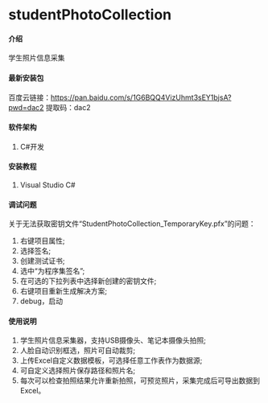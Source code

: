 # studentPhotoCollection

#### 介绍

学生照片信息采集

#### 最新安装包

百度云链接：https://pan.baidu.com/s/1G6BQQ4VizUhmt3sEY1bjsA?pwd=dac2
提取码：dac2

#### 软件架构

1. C#开发


#### 安装教程

1.  Visual Studio C#



#### 调试问题

关于无法获取密钥文件“StudentPhotoCollection_TemporaryKey.pfx”的问题：

1.  右键项目属性;
2.  选择签名;
3.  创建测试证书;
4.  选中“为程序集签名”;
5.  在可选的下拉列表中选择新创建的密钥文件;
6.  右键项目重新生成解决方案;
7.  debug，启动


#### 使用说明

1.  学生照片信息采集器，支持USB摄像头、笔记本摄像头拍照;
2.  人脸自动识别框选，照片可自动裁剪;
3.  上传Excel自定义数据模板，可选择任意工作表作为数据源;
4.  可自定义选择照片保存路径和照片名;
5.  每次可以检查拍照结果允许重新拍照，可预览照片，采集完成后可导出数据到Excel。
